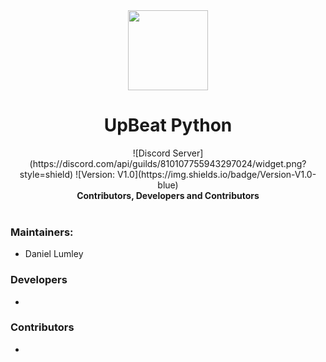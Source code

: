 <div align="center">
  <img src="https://media.discordapp.net/attachments/810107756421709827/810114469295685642/download.png" width="128px" style="max-width: 100%;">
  <h1>UpBeat Python</h1>
  ![Discord Server](https://discord.com/api/guilds/810107755943297024/widget.png?style=shield) ![Version: V1.0](https://img.shields.io/badge/Version-V1.0-blue)
  <br>
  <b>Contributors, Developers and Contributors</b>
  <br>
</div>
<br>

### Maintainers:
- Daniel Lumley

### Developers
- 

### Contributors
- 
